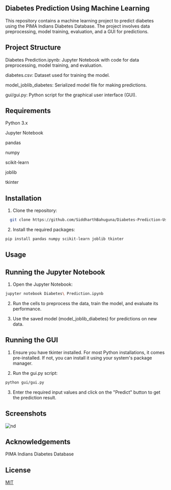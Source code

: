 
## Diabetes Prediction Using Machine Learning

This repository contains a machine learning project to predict diabetes using the PIMA Indians Diabetes Database. The project involves data preprocessing, model training, evaluation, and a GUI for predictions.
## Project Structure

Diabetes Prediction.ipynb: Jupyter Notebook with code for data preprocessing, model training, and evaluation.

diabetes.csv: Dataset used for training the model.

model_joblib_diabetes: Serialized model file for making predictions.

gui/gui.py: Python script for the graphical user interface (GUI).
## Requirements
Python 3.x

Jupyter Notebook

pandas

numpy

scikit-learn

joblib

tkinter
## Installation

1. Clone the repository:

```bash
  git clone https://github.com/SiddharthBahuguna/Diabetes-Prediction-Using-Machine-Learning.git

```

2. Install the required packages:

```bash
pip install pandas numpy scikit-learn joblib tkinter

```


## Usage
## Running the Jupyter Notebook

1. Open the Jupyter Notebook:

```bash
jupyter notebook Diabetes\ Prediction.ipynb

```

2. Run the cells to preprocess the data, train the model, and evaluate its performance.

3. Use the saved model (model_joblib_diabetes) for predictions on new data.




## Running the GUI

1. Ensure you have tkinter installed. For most Python installations, it comes pre-installed. If not, you can install it using your system's package manager.

2. Run the gui.py script:
```bash
python gui/gui.py
```

3. Enter the required input values and click on the "Predict" button to get the prediction result.

## Screenshots

![nd](https://github.com/SiddharthBahuguna/Diabetes-Prediction-Using-Machine-Learning/assets/112819453/58a43b40-76c4-471f-b143-bc5d619e3648)



## Acknowledgements

PIMA Indians Diabetes Database

## License

[MIT](LICENSE)

